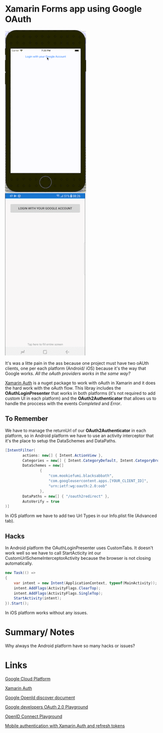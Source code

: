 # Xamarin Forms app using Google OAuth

![Xamarin Forms iOS][iOS]
![Xamarin Forms Android][Android]

[iOS]: iOS.gif
[Android]: Android.gif

It's was a litte pain in the ass because one project must have two oAUth clients, one per each platform (Android/ iOS) because it's the way that Google works. *All the oAuth providers works in the same way?*

[Xamarin Auth](https://github.com/xamarin/Xamarin.Auth) is a nuget package to work with oAuth in Xamarin and it does the hard work with the oAuth flow. This libray includes the **OAuthLoginPresenter** that works in both platforms (it's not required to add custom UI in each platform) and the **OAuth2Authenticator** that allows us to handle the proccess with the events *Completed* and *Error*.

## To Remember

We have to manage the returnUrl of our **OAuth2Authenticator** in each platform, so in Android platform we have to use an activity interceptor that it's the place to setup the DataSchemes and DataPaths. 

```csharp
[IntentFilter(
        actions: new[] { Intent.ActionView },
        Categories = new[] { Intent.CategoryDefault, Intent.CategoryBrowsable },
        DataSchemes = new[]
                {
                    "com.mookiefumi.blacksabbath",
                    "com.googleusercontent.apps.[YOUR_CLIENT_ID]",
                    "urn:ietf:wg:oauth:2.0:oob"
                },
        DataPaths = new[] { "/oauth2redirect" },
        AutoVerify = true
)]
```

In iOS platform we have to add two Url Types in our Info.plist file (Advanced tab).

## Hacks

In Android platform the OAuthLoginPresenter uses CustomTabs. It doesn't work well so we have to call StartActicity int our CustomUrlSchemeInterceptorActivity because the browser is not closing automatically. 

```csharp
new Task(() =>
{
    var intent = new Intent(ApplicationContext, typeof(MainActivity));
    intent.AddFlags(ActivityFlags.ClearTop);
    intent.AddFlags(ActivityFlags.SingleTop);
    StartActivity(intent);
}).Start();
```

In iOS platform works without any issues.

# Summary/ Notes

Why always the Android platform have so many hacks or issues?

# Links

[Google Cloud Platform](https://console.cloud.google.com)

[Xamarin Auth](https://github.com/xamarin/Xamarin.Auth)

[Google OpenId discover document](https://accounts.google.com/.well-known/openid-configuration)

[Google developers OAuth 2.0 Playground](https://developers.google.com/oauthplayground/)

[OpenID Connect Playground](https://openidconnect.net)

[Mobile authentication with Xamarin.Auth and refresh tokens](https://lostechies.com/jimmybogard/2014/11/13/mobile-authentication-with-xamarin-auth-and-refresh-tokens/)

